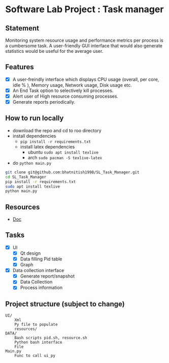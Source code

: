 # Software Lab Project : Task manager

## Statement
Monitoring system resource usage and performance metrics per process is a cumbersome task. A user-friendly GUI interface that would also generate statistics would be useful for the average user.

## Features
- [x] A user-freindly interface which displays CPU usage (overall, per core, idle % ), Memory usage, Network usage, Disk usage etc.
- [x] An End Task option to selectively kill processes.
- [x] Alert user of High resource consuming processes.
- [x] Generate reports periodically.

## How to run locally
- download the repo and cd to roo directory
- install dependencies
    - `pip install -r requirements.txt`
    - install latex dependencies
        - ubuntu `sudo apt install texlive`
        - arch `sudo pacman -S texlive-latex`
- do `python main.py`
```bash
git clone git@github.com:bhatnitish1998/SL_Task_Manager.git
cd SL_Task_Manager
pip install -r requirements.txt
sudo apt install texlive
python main.py
```


## Resources
- [Doc](https://docs.google.com/document/d/1cMxoMP7DjEBXepvbpFIOmppGlXQKzG7Tybeun3GM0uo/edit?usp=sharing)

## Tasks
- [x] UI
    - [x] Qt design
    - [x] Data filling Pid table
    - [x] Graph
- [x] Data collection interface
    - [x] Generate report/snapshot
    - [x] Data Collection
    - [x] Process information

## Project structure (subject to change)
```
UI/
	Xml
	Py file to populate
	resources/
DATA/
	Bash scripts pid.sh, resource.sh
    Python bash interface
	File
Main.py
	Func to call ui_py
```
